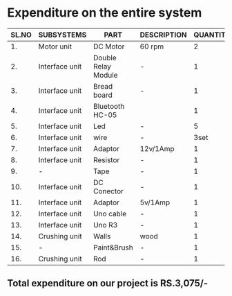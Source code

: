 #  Expenditure on the entire system
  
SL.NO|SUBSYSTEMS|PART|DESCRIPTION|QUANTITY|PRICE|
-----|----------|----|-----------|--------|-----|
1.|Motor unit|DC Motor|60 rpm|2|Rs400/-|
2.|Interface unit|Double Relay Module|-|1|Rs100/-|
3.|Interface unit|Bread board|-|1|Rs80/-|
4.|Interface unit|Bluetooth HC-05||1|Rs300/-|
5.|Interface unit|Led|-|5|Rs10/-|
6.|Interface unit|wire|-|3set|Rs150/-|
7.|Interface unit|Adaptor|12v/1Amp|1|Rs150/-|
8.|Interface unit|Resistor|-|1|Rs30/-|
9.|-|Tape|-|1|Rs15/-|
10.|Interface unit|DC Conector|-|1|Rs20/-|
11.|Interface unit|Adaptor|5v/1Amp|1|Rs150/-|
12.|Interface unit|Uno cable|-|1|Rs40/-|
13.|Interface unit|Uno R3|-|1|Rs880/-|
14.|Crushing unit|Walls|wood|1|Rs590/-|
15.|-|Paint&Brush|-|1|Rs80/-|
16.|Crushing unit|Rod|-|1|Rs80/-|

## Total expenditure on our project is RS.3,075/-